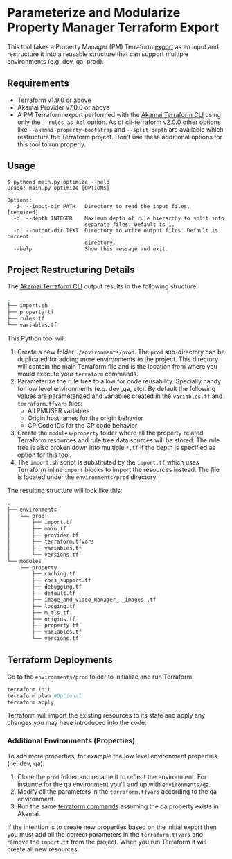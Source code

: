 # Parameterize and Modularize Property Manager Terraform Export

This tool takes a Property Manager (PM) Terraform [export](https://github.com/akamai/cli-terraform) as an input and restructure it into a reusable structure that can support multiple environments (e.g. dev, qa, prod).

## Requirements
- Terraform v1.9.0 or above
- Akamai Provider v7.0.0 or above
- A PM Terraform export performed with the [Akamai Terraform CLI](https://github.com/akamai/cli-terraform?tab=readme-ov-file#property-manager-properties) using only the `--rules-as-hcl` option. As of cli-terraform v2.0.0 other options like `--akamai-property-bootstrap` and `--split-depth` are available which restructure the Terraform project. Don't use these additional options for this tool to run properly.

## Usage
```
$ python3 main.py optimize --help
Usage: main.py optimize [OPTIONS]

Options:
  -i, --input-dir PATH   Directory to read the input files.  [required]
  -d, --depth INTEGER    Maximum depth of rule hierarchy to split into
                         separate files. Default is 1.
  -o, --output-dir TEXT  Directory to write output files. Default is current
                         directory.
  --help                 Show this message and exit.
```

## Project Restructuring Details

The [Akamai Terraform CLI](https://github.com/akamai/cli-terraform?tab=readme-ov-file#property-manager-properties) output results in the following structure:
```bash
.
├── import.sh
├── property.tf
├── rules.tf
└── variables.tf
```

This Python tool will:
1. Create a new folder `./environments/prod`. The `prod` sub-directory can be duplicated for adding more environments to the project. This directory will contain the main Terraform file and is the location from where you would execute your `terraform` commands.
2. Parameterize the rule tree to allow for code reusability. Specially handy for low level environments (e.g. dev ,qa, etc). By default the following values are parameterized and variables created in the `variables.tf` and `terraform.tfvars` files:
    * All PMUSER variables
    * Origin hostnames for the origin behavior
    * CP Code IDs for the CP code behavior
3. Create the `modules/property` folder where all the property related Terraform resources and rule tree data sources will be stored. The rule tree is also broken down into multiple `*.tf` if the depth is specified as option for this tool.
4. The `import.sh` script is substituted by the `import.tf` which uses Terraform inline `import` blocks to import the resources instead. The file is located under the `environments/prod` directory.

The resulting structure will look like this:

```bash
.
├── environments
│   └── prod
│       ├── import.tf
│       ├── main.tf
│       ├── provider.tf
│       ├── terraform.tfvars
│       ├── variables.tf
│       └── versions.tf
└── modules
    └── property
        ├── caching.tf
        ├── cors_support.tf
        ├── debugging.tf
        ├── default.tf
        ├── image_and_video_manager_-_images-.tf
        ├── logging.tf
        ├── m_tls.tf
        ├── origins.tf
        ├── property.tf
        ├── variables.tf
        └── versions.tf
```

## Terraform Deployments
Go to the `environments/prod` folder to initialize and run Terraform. 
```bash
terraform init
terraform plan #Optional
terraform apply
```

Terraform will import the existing resources to its state and apply any changes you may have introduced into the code. 


### Additional Environments (Properties)
To add more properties, for example the low level environment properties (i.e. dev, qa):
1. Clone the `prod` folder and rename it to reflect the environment. For instance for the qa environment you'll and up with `environments/qa`. 
2. Modify all the parameters in the `terraform.tfvars` according to the qa environment.
3. Run the same [terraform commands](#terraform-deployments) assuming the qa property exists in Akamai. 

If the intention is to create new properties based on the initial export then you must add all the correct parameters in the `terraform.tfvars` and remove the `import.tf` from the project. When you run Terraform it will create all new resources. 

